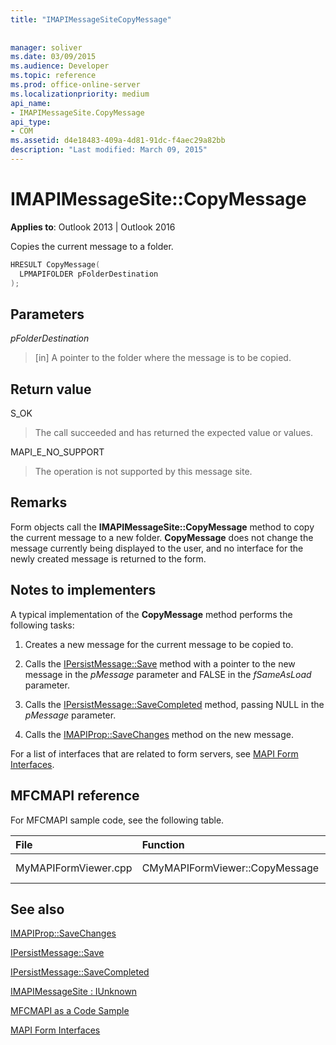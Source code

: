 ```yaml
---
title: "IMAPIMessageSiteCopyMessage"
 
 
manager: soliver
ms.date: 03/09/2015
ms.audience: Developer
ms.topic: reference
ms.prod: office-online-server
ms.localizationpriority: medium
api_name:
- IMAPIMessageSite.CopyMessage
api_type:
- COM
ms.assetid: d4e18483-409a-4d81-91dc-f4aec29a82bb
description: "Last modified: March 09, 2015"
---
```


# IMAPIMessageSite::CopyMessage

  
  
**Applies to**: Outlook 2013 | Outlook 2016 
  
Copies the current message to a folder.
  
```cpp
HRESULT CopyMessage(
  LPMAPIFOLDER pFolderDestination
);
```

## Parameters

 _pFolderDestination_
  
> [in] A pointer to the folder where the message is to be copied.
    
## Return value

S_OK 
  
> The call succeeded and has returned the expected value or values.
    
MAPI_E_NO_SUPPORT 
  
> The operation is not supported by this message site.
    
## Remarks

Form objects call the **IMAPIMessageSite::CopyMessage** method to copy the current message to a new folder. **CopyMessage** does not change the message currently being displayed to the user, and no interface for the newly created message is returned to the form. 
  
## Notes to implementers

A typical implementation of the **CopyMessage** method performs the following tasks: 
  
1. Creates a new message for the current message to be copied to.
    
2. Calls the [IPersistMessage::Save](ipersistmessage-save.md) method with a pointer to the new message in the _pMessage_ parameter and FALSE in the _fSameAsLoad_ parameter. 
    
3. Calls the [IPersistMessage::SaveCompleted](ipersistmessage-savecompleted.md) method, passing NULL in the _pMessage_ parameter. 
    
4. Calls the [IMAPIProp::SaveChanges](imapiprop-savechanges.md) method on the new message. 
    
For a list of interfaces that are related to form servers, see [MAPI Form Interfaces](mapi-form-interfaces.md).
  
## MFCMAPI reference

For MFCMAPI sample code, see the following table.
  
|**File**|**Function**|**Comment**|
|:-----|:-----|:-----|
|MyMAPIFormViewer.cpp  <br/> |CMyMAPIFormViewer::CopyMessage  <br/> |Not implemented.  <br/> |
   
## See also



[IMAPIProp::SaveChanges](imapiprop-savechanges.md)
  
[IPersistMessage::Save](ipersistmessage-save.md)
  
[IPersistMessage::SaveCompleted](ipersistmessage-savecompleted.md)
  
[IMAPIMessageSite : IUnknown](imapimessagesiteiunknown.md)


[MFCMAPI as a Code Sample](mfcmapi-as-a-code-sample.md)
  
[MAPI Form Interfaces](mapi-form-interfaces.md)

